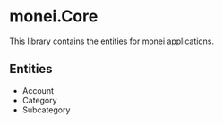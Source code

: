 # monei.Core

This library contains the entities for monei applications.

## Entities

- Account
- Category
- Subcategory